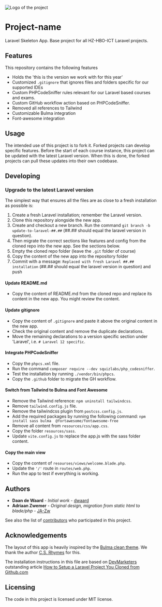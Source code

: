 ![Logo of the project](https://avatars3.githubusercontent.com/u/40756580?s=200&v=4)

# Project-name

Laravel Skeleton App. Base project for all HZ-HBO-ICT Laravel projects.

## Features

This repository contains the following features
* Holds the 'this is the version we work with for this year'
* Customized `.gitignore` that ignores files and folders specific for our supported IDEs
* Custom PHPCodeSniffer rules relevant for our Laravel based courses and exams. 
* Custom GitHub workflow action based on PHPCodeSniffer.
* Removed all references to Tailwind
* Customizable Bulma integration
* Font-awesome integration

## Usage

The intended use of this project is to fork it. Forked projects can develop specific features. Before the start of each
course instance, this project can be updated with the latest Laravel version. When this is done, the forked projects
can pull these updates into their own codebase.

## Developing

### Upgrade to the latest Laravel version

The simplest way that ensures all the files are as close to a fresh installation as possible is:

1. Create a fresh Laravel installation; remember the Laravel version.
2. Clone this repository alongside the new app.
3. Create and checkout a new branch. Run the command `git branch -b update-to-laravel-##.##` (##.## should equal the 
   laravel version in question).
4. Then migrate the correct sections like features and config from the cloned repo into the new app. See the sections below.
5. Empty the cloned repo folder (leave the `.git` folder of course)
6. Copy the content of the new app into the repository folder
7. Commit with a message: `Replaced with fresh Laravel ##.## installation` (##.## should equal the laravel version in question) and push

#### Update README.md
- Copy the content of README.md from the cloned repo and replace its content in the new app. You might review the content.

#### Update gitignore
- Copy the content of `.gitignore` and paste it above the original content in the new app. 
- Check the original content and remove the duplicate declarations. 
- Move the remaining declarations to a version specific section under 'Laravel', i.e. `# Laravel 12 specific`.

#### Integrate PHPCodeSniffer
- Copy the `phpcs.xml` file.
- Run the command `composer require --dev squizlabs/php_codesniffer`.
- Test the installation by running `./vendor/bin/phpcs`.
- Copy the `.github` folder to migrate the GH workflow.

#### Switch from Tailwind to Bulma and Font Awesome
- Remove the Tailwind reference: `npm uninstall tailwindcss`.
- Remove `tailwind.config.js` file.
- Remove the tailwindcss plugin from `postcss.config.js`.
- Add the required packages by running the following command: `npm install sass bulma 
  @fortawesome/fontawesome-free`
- Remove all content from `resources/css/app.css`.
- Copy the folder `resources/sass`.
- Update `vite.config.js` to replace the app.js with the sass folder content.

#### Copy the main view
- Copy the content of `resourses/views/welcome.blade.php`.
- Update the `'/'` route in `routes/web.php`.
- Run the app to test if everything is working.


## Authors

* **Daan de Waard** - *Initial work* - [dwaard](https://github.com/dwaard)
* **Adriaan Zwemer** - *Original design, migration from static html to blade/php* - [JA-Zw](https://github.com/JA-Zw)

See also the list of [contributors](https://github.com/HZ-HBO-ICT/laravel-skeleton-app/graphs/contributors) who
participated in this project.

## Acknowledgements

The layout of this app is heavily inspired by the [Bulma clean theme](http://www.csrhymes.com/bulma-clean-theme/). We
thank the author [C.S. Rhymes](https://www.csrhymes.com/) for this.

The installation instructions in this file are based on [DevMarketers](https://devmarketer.io/learn/author/devmarketer/)
outstanding article [How to Setup a Laravel Project You Cloned from Github.com](https://devmarketer.io/learn/setup-laravel-project-cloned-github-com/)

## Licensing

The code in this project is licensed under MIT license.
